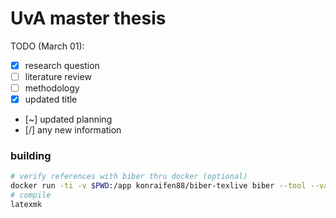 # UvA master thesis

TODO (March 01):
- [x] research question
- [ ] literature review
- [ ] methodology
- [x] updated title
- [~] updated planning
- [/] any new information

### building

```bash
# verify references with biber thru docker (optional)
docker run -ti -v $PWD:/app konraifen88/biber-texlive biber --tool --validate-datamodel /app/references.bib
# compile
latexmk
```
